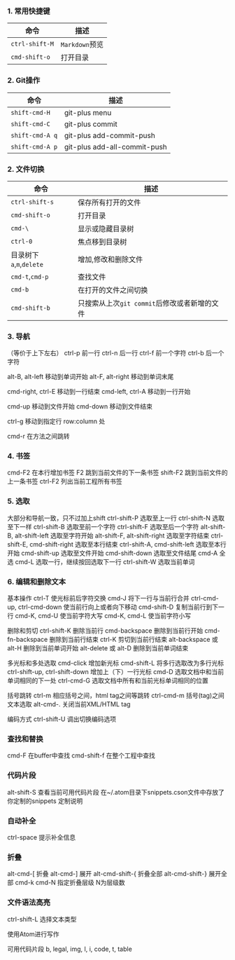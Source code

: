 
### 1. 常用快捷键

命令|描述
---|---
`ctrl-shift-M`|`Markdown`预览
`cmd-shift-o`|打开目录


### 2. Git操作

命令|描述
---|---
`shift-cmd-H`|git-plus menu
`shift-cmd-C`|git-plus commit
`shift-cmd-A q`|git-plus add-commit-push
`shift-cmd-A p`|git-plus add-all-commit-push



### 2. 文件切换

命令|描述
---|---
`ctrl-shift-s`|保存所有打开的文件
`cmd-shift-o`|打开目录
`cmd-\`|显示或隐藏目录树
`ctrl-0`|焦点移到目录树
目录树下`a`,`m`,`delete`|增加,修改和删除文件
`cmd-t`,`cmd-p`|查找文件
`cmd-b`|在打开的文件之间切换
`cmd-shift-b`|只搜索从上次`git commit`后修改或者新增的文件

### 3. 导航

（等价于上下左右）
ctrl-p 前一行
ctrl-n 后一行
ctrl-f 前一个字符
ctrl-b 后一个字符

alt-B, alt-left 移动到单词开始
alt-F, alt-right 移动到单词末尾

cmd-right, ctrl-E 移动到一行结束
cmd-left, ctrl-A 移动到一行开始

cmd-up 移动到文件开始
cmd-down 移动到文件结束

ctrl-g 移动到指定行 row:column 处

cmd-r 在方法之间跳转

### 4. 书签

cmd-F2 在本行增加书签
F2 跳到当前文件的下一条书签
shift-F2 跳到当前文件的上一条书签
ctrl-F2 列出当前工程所有书签

### 5. 选取

大部分和导航一致，只不过加上shift
ctrl-shift-P 选取至上一行
ctrl-shift-N 选取至下一样
ctrl-shift-B 选取至前一个字符
ctrl-shift-F 选取至后一个字符
alt-shift-B, alt-shift-left 选取至字符开始
alt-shift-F, alt-shift-right 选取至字符结束
ctrl-shift-E, cmd-shift-right 选取至本行结束
ctrl-shift-A, cmd-shift-left 选取至本行开始
cmd-shift-up 选取至文件开始
cmd-shift-down 选取至文件结尾
cmd-A 全选
cmd-L 选取一行，继续按回选取下一行
ctrl-shift-W 选取当前单词

### 6. 编辑和删除文本

基本操作
ctrl-T 使光标前后字符交换
cmd-J 将下一行与当前行合并
ctrl-cmd-up, ctrl-cmd-down 使当前行向上或者向下移动
cmd-shift-D 复制当前行到下一行
cmd-K, cmd-U 使当前字符大写
cmd-K, cmd-L 使当前字符小写

删除和剪切
ctrl-shift-K 删除当前行
cmd-backspace 删除到当前行开始
cmd-fn-backspace 删除到当前行结束
ctrl-K 剪切到当前行结束
alt-backspace 或 alt-H 删除到当前单词开始
alt-delete 或 alt-D 删除到当前单词结束

多光标和多处选取
cmd-click 增加新光标
cmd-shift-L 将多行选取改为多行光标
ctrl-shift-up, ctrl-shift-down 增加上（下）一行光标
cmd-D 选取文档中和当前单词相同的下一处
ctrl-cmd-G 选取文档中所有和当前光标单词相同的位置

括号跳转
ctrl-m 相应括号之间，html tag之间等跳转
ctrl-cmd-m 括号(tag)之间文本选取
alt-cmd-. 关闭当前XML/HTML tag

编码方式
ctrl-shift-U 调出切换编码选项

### 查找和替换

cmd-F 在buffer中查找
cmd-shift-f 在整个工程中查找

### 代码片段

alt-shift-S 查看当前可用代码片段
在~/.atom目录下snippets.cson文件中存放了你定制的snippets
定制说明

### 自动补全

ctrl-space 提示补全信息

### 折叠

alt-cmd-[ 折叠
alt-cmd-] 展开
alt-cmd-shift-{ 折叠全部
alt-cmd-shift-} 展开全部
cmd-k cmd-N 指定折叠层级 N为层级数

### 文件语法高亮

ctrl-shift-L 选择文本类型

使用Atom进行写作


可用代码片段 b, legal, img, l, i, code, t, table
